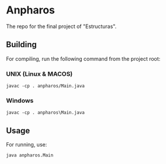 # Anpharos
The repo for the final project of "Estructuras".


## Building
For compiling, run the following command from the project root:

### UNIX (Linux & MACOS)
```
javac -cp . anpharos/Main.java
```

### Windows
```
javac -cp . anpharos\Main.java
```



## Usage
For running, use:
```
java anpharos.Main
```
